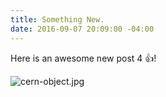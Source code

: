 ```yaml
---
title: Something New.
date: 2016-09-07 20:09:00 -04:00
---
```


Here is an awesome new post 4 :thumbsup:!

![cern-object.jpg](/uploads/cern-object.jpg)
